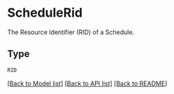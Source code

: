 # ScheduleRid

The Resource Identifier (RID) of a Schedule.

## Type
```python
RID
```


[[Back to Model list]](../../README.md#models-v2-link) [[Back to API list]](../../README.md#documentation-for-api-endpoints) [[Back to README]](../../README.md)
